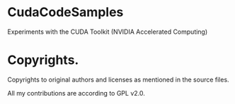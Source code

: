 # CudaCodeSamples
Experiments with the CUDA Toolkit (NVIDIA Accelerated Computing)

# Copyrights.
Copyrights to original authors and licenses as mentioned in the source files.

All my contributions are according to GPL v2.0.
